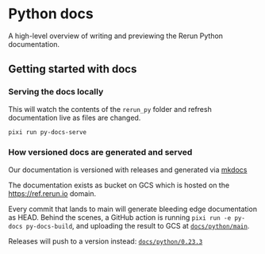 # Python docs

A high-level overview of writing and previewing the Rerun Python documentation.

## Getting started with docs

### Serving the docs locally

This will watch the contents of the `rerun_py` folder and refresh documentation live as files are changed.

```sh
pixi run py-docs-serve
```

### How versioned docs are generated and served

Our documentation is versioned with releases and generated via [mkdocs](https://github.com/mkdocs/mkdocs)

The documentation exists as bucket on GCS which is hosted on the <https://ref.rerun.io> domain.

Every commit that lands to main will generate bleeding edge documentation as HEAD. Behind the scenes, a
GitHub action is running `pixi run -e py-docs py-docs-build`, and uploading the result to GCS at
[`docs/python/main`](https://ref.rerun.io/docs/python/main).

Releases will push to a version instead: [`docs/python/0.23.3`](https://ref.rerun.io/docs/python/0.23.3)
